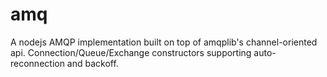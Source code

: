 amq
===

A  nodejs AMQP implementation built on top of amqplib's channel-oriented api. Connection/Queue/Exchange constructors supporting auto-reconnection and backoff.
